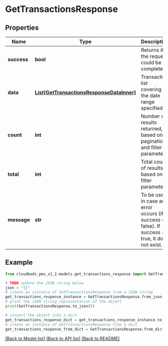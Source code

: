 # GetTransactionsResponse


## Properties

Name | Type | Description | Notes
------------ | ------------- | ------------- | -------------
**success** | **bool** | Returns if the request could be completed | [optional] 
**data** | [**List[GetTransactionsResponseDataInner]**](GetTransactionsResponseDataInner.md) | Transaction list covering the date range specified | [optional] 
**count** | **int** | Number of results returned, based on pagination and filter parameters | [optional] 
**total** | **int** | Total count of results, based on filter parameters | [optional] 
**message** | **str** | To be used in case any error occurs (if success &#x3D; false). If success &#x3D; true, it does not exist. | [optional] 

## Example

```python
from cloudbeds_pms_v1_2.models.get_transactions_response import GetTransactionsResponse

# TODO update the JSON string below
json = "{}"
# create an instance of GetTransactionsResponse from a JSON string
get_transactions_response_instance = GetTransactionsResponse.from_json(json)
# print the JSON string representation of the object
print(GetTransactionsResponse.to_json())

# convert the object into a dict
get_transactions_response_dict = get_transactions_response_instance.to_dict()
# create an instance of GetTransactionsResponse from a dict
get_transactions_response_from_dict = GetTransactionsResponse.from_dict(get_transactions_response_dict)
```
[[Back to Model list]](../README.md#documentation-for-models) [[Back to API list]](../README.md#documentation-for-api-endpoints) [[Back to README]](../README.md)


